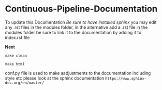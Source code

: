 # Continuous-Pipeline-Documentation

To update this Documentation *Be sure to have installed sphinx* you may edit any .rst files in the modules folder, in the alternative 
add a .rst file in the modules folder be sure to link it to the documentation by adding it to index.rst file 

**Next**

``make clean``

``make html``

conf.py file is used to make aadjustments to the documentation including style etc please look at the 
sphinx documentation `https://www.sphinx-doc.org/en/master/`
